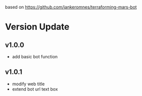 based on https://github.com/jankeromnes/terraforming-mars-bot

# Version Update
## v1.0.0
- add basic bot function

## v1.0.1
- modify web title
- extend bot url text box
